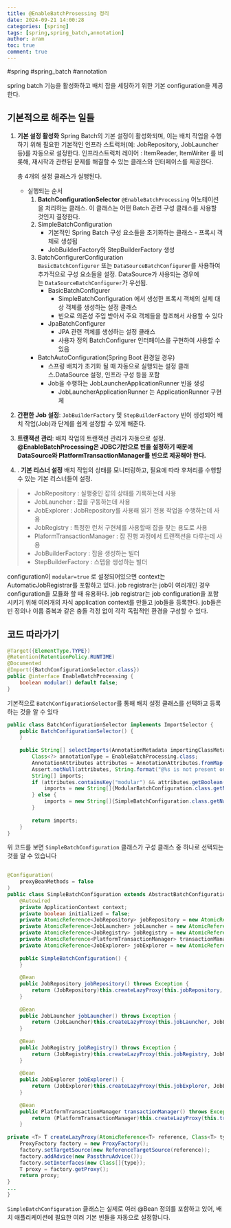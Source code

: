 ```yaml
---
title: @EnableBatchProsessing 정리
date: 2024-09-21 14:00:28
categories: [spring]
tags: [spring,spring_batch,annotation]
author: aram
toc: true
comment: true
---
```

#spring #spring_batch #annotation


spring batch 기능을 활성화하고 배치 잡을 세팅하기 위한 기본 configuration을 제공한다. 



## 기본적으로 해주는 일들
1. **기본 설정 활성화**
	Spring Batch의 기본 설정이 활성화되며, 이는 배치 작업을 수행하기 위해 필요한 기본적인 인프라 스트럭처(예: JobRepository, JobLauncher 등)를 자동으로 설정한다.
	인프라스트럭처 레이어 : ItemReader, ItemWriter 를 비롯해, 재시작과 관련된 문제를 해결할 수 있는 클래스와 인터페이스를 제공한다.
		
	총 4개의 설정 클래스가 실행된다.
	- 실행되는 순서
		1. **BatchConfigurationSelector**
			`@EnableBatchProcessing` 어노테이션을 처리하는 클래스. 이 클래스는 어떤 Batch 관련 구성 클래스를 사용할 것인지 결정한다.
		2. SimpleBatchConfiguration
			- 기본적인 Spring Batch 구성 요소들을 초기화하는 클래스 - 프록시 객체로 생성됨
			- JobBuilderFactory와 StepBuilderFactory 생성
		3. BatchConfigurerConfiguration  
			`BasicBatchConfigurer` 또는 `DataSourceBatchConfigurer`를 사용하여 추가적으로 구성 요소들을 설정. DataSource가 사용되는 경우에는 `DataSourceBatchConfigurer`가 우선됨.
			- BasicBatchConfigurer  
				- SimpleBatchConfiguration 에서 생성한 프록시 객체의 실제 대상 객체를 생성하는 설정 클래스  
				- 빈으로 의존성 주입 받아서 주요 객체들을 참조해서 사용할 수 있다
		    - JpaBatchConfigurer
				- JPA 관련 객체를 생성하는 설정 클래스  
				- 사용자 정의 BatchConfigurer 인터페이스를 구현하여 사용할 수 있음
		- BatchAutoConfiguration(Spring Boot 환경일 경우)
			- 스프링 배치가 초기화 될 때 자동으로 실행되는 설정 클래스.DataSource 설정, 인프라 구성 등을 포함
			- Job을 수행하는 JobLauncherApplicationRunner 빈을 생성  
			    - JobLauncherApplicationRunner 는 ApplicationRunner 구현체
		
2. **간편한 Job 설정**:
	`JobBuilderFactory` 및 `StepBuilderFactory` 빈이 생성되어 배치 작업(Job)과 단계를 쉽게 설정할 수 있게 해준다.
3. **트랜잭션 관리**:
	배치 작업의 트랜잭션 관리가 자동으로 설정.
	**@EnableBatchProcessing은 JDBC기반으로 빈을 설정하기 때문에 DataSource와 PlatformTransactionManager를 빈으로 제공해야 한다.** 
4. . **기본 리스너 설정**
	배치 작업의 상태를 모니터링하고, 필요에 따라 후처리를 수행할 수 있는 기본 리스너들이 설정.



> - JobRepository : 실행중인 잡의 상태를 기록하는데 사용  
> - JobLauncher : 잡을 구동하는데 사용  
> - JobExplorer : JobRepository를 사용해 읽기 전용 작업을 수행하는데 사용  
> - JobRegistry : 특정한 런처 구현체를 사용할때 잡을 찾는 용도로 사용  
> - PlaformTransactionManager : 잡 진행 과정에서 트랜잭션을 다루는데 사용  
> - JobBuilderFactory : 잡을 생성하는 빌더  
> - StepBuilderFactory : 스텝을 생성하는 빌더


configuration이 `modular=true` 로 설정되어있으면 context는 AutomaticJobRegistrar를 포함하고 있다.  job registrar는 job이 여러개인 경우 configuration을 모듈화 할 때 유용하다.  job registrar는 job configuration을 포함시키기 위해 여러개의 자식 application context를 만들고 job들을 등록한다. job들은 빈 정의나 이름 중복과 같은 충돌 걱정 없이 각각 독립적인 환경을 구성할 수 있다. 

## 코드 따라가기

``` java
@Target({ElementType.TYPE})  
@Retention(RetentionPolicy.RUNTIME)  
@Documented  
@Import({BatchConfigurationSelector.class})  
public @interface EnableBatchProcessing {  
    boolean modular() default false;  
}
```
기본적으로 `BatchConfigurationSelector`를 통해 배치 설정 클래스를 선택하고 등록하는 것을 알 수 있다


```java
public class BatchConfigurationSelector implements ImportSelector {  
    public BatchConfigurationSelector() {  
    }  
  
    public String[] selectImports(AnnotationMetadata importingClassMetadata) {  
        Class<?> annotationType = EnableBatchProcessing.class;  
        AnnotationAttributes attributes = AnnotationAttributes.fromMap(importingClassMetadata.getAnnotationAttributes(annotationType.getName(), false));  
        Assert.notNull(attributes, String.format("@%s is not present on importing class '%s' as expected", annotationType.getSimpleName(), importingClassMetadata.getClassName()));  
        String[] imports;  
        if (attributes.containsKey("modular") && attributes.getBoolean("modular")) {  
            imports = new String[]{ModularBatchConfiguration.class.getName()};  
        } else {  
            imports = new String[]{SimpleBatchConfiguration.class.getName()};  
        }  
  
        return imports;  
    }  
}
```
위 코드를 보면 `SimpleBatchConfiguration` 클래스가 구성 클래스 중 하나로 선택되는 것을 알 수 있습니다

```java
  
@Configuration(  
    proxyBeanMethods = false  
)  
public class SimpleBatchConfiguration extends AbstractBatchConfiguration {  
    @Autowired  
    private ApplicationContext context;  
    private boolean initialized = false;  
    private AtomicReference<JobRepository> jobRepository = new AtomicReference();  
    private AtomicReference<JobLauncher> jobLauncher = new AtomicReference();  
    private AtomicReference<JobRegistry> jobRegistry = new AtomicReference();  
    private AtomicReference<PlatformTransactionManager> transactionManager = new AtomicReference();  
    private AtomicReference<JobExplorer> jobExplorer = new AtomicReference();  
  
    public SimpleBatchConfiguration() {  
    }  
  
    @Bean  
    public JobRepository jobRepository() throws Exception {  
        return (JobRepository)this.createLazyProxy(this.jobRepository, JobRepository.class);  
    }  
  
    @Bean  
    public JobLauncher jobLauncher() throws Exception {  
        return (JobLauncher)this.createLazyProxy(this.jobLauncher, JobLauncher.class);  
    }  
  
    @Bean  
    public JobRegistry jobRegistry() throws Exception {  
        return (JobRegistry)this.createLazyProxy(this.jobRegistry, JobRegistry.class);  
    }  
  
    @Bean  
    public JobExplorer jobExplorer() {  
        return (JobExplorer)this.createLazyProxy(this.jobExplorer, JobExplorer.class);  
    }  
  
    @Bean  
    public PlatformTransactionManager transactionManager() throws Exception {  
        return (PlatformTransactionManager)this.createLazyProxy(this.transactionManager, PlatformTransactionManager.class);  
    }
    
private <T> T createLazyProxy(AtomicReference<T> reference, Class<T> type) {  
    ProxyFactory factory = new ProxyFactory();  
    factory.setTargetSource(new ReferenceTargetSource(reference));  
    factory.addAdvice(new PassthruAdvice());  
    factory.setInterfaces(new Class[]{type});  
    T proxy = factory.getProxy();  
    return proxy;  
}
...
}
```
`SimpleBatchConfiguration` 클래스는 실제로 여러 @Bean 정의를 포함하고 있어, 배치 애플리케이션에 필요한 여러 기본 빈들을 자동으로 설정합니다.
